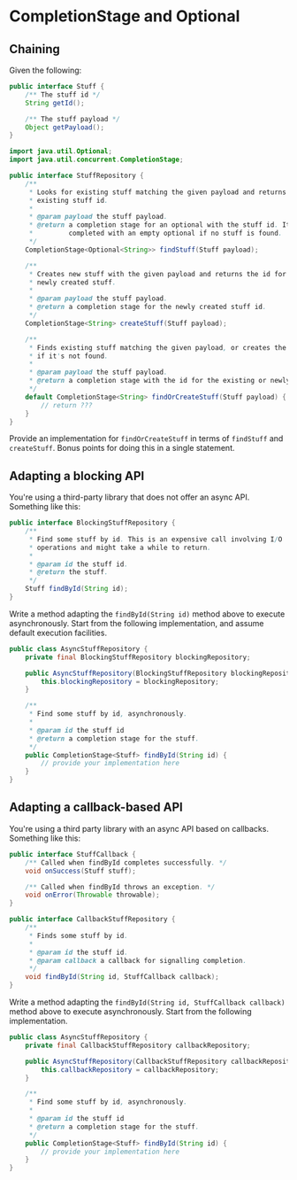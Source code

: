 # CompletionStage and Optional

## Chaining

Given the following:

```java
public interface Stuff {
    /** The stuff id */
    String getId();

    /** The stuff payload */
    Object getPayload();
}
```

```java
import java.util.Optional;
import java.util.concurrent.CompletionStage;

public interface StuffRepository {
    /**
     * Looks for existing stuff matching the given payload and returns the
     * existing stuff id.
     * 
     * @param payload the stuff payload.
     * @return a completion stage for an optional with the stuff id. It's
     *         completed with an empty optional if no stuff is found.
     */
    CompletionStage<Optional<String>> findStuff(Stuff payload);

    /**
     * Creates new stuff with the given payload and returns the id for the
     * newly created stuff.
     * 
     * @param payload the stuff payload.
     * @return a completion stage for the newly created stuff id.
     */
    CompletionStage<String> createStuff(Stuff payload);

    /**
     * Finds existing stuff matching the given payload, or creates the stuff
     * if it's not found.
     * 
     * @param payload the stuff payload.
     * @return a completion stage with the id for the existing or newly created stuff.
     */
    default CompletionStage<String> findOrCreateStuff(Stuff payload) {
        // return ???
    }
}
```

Provide an implementation for `findOrCreateStuff` in terms of `findStuff` and `createStuff`. Bonus points for doing this in a single statement.

## Adapting a blocking API

You're using a third-party library that does not offer an async API. Something like this:

```java
public interface BlockingStuffRepository {
    /**
     * Find some stuff by id. This is an expensive call involving I/O
     * operations and might take a while to return.
     *
     * @param id the stuff id.
     * @return the stuff.
     */
    Stuff findById(String id);
}
```

Write a method adapting the `findById(String id)` method above to execute
asynchronously. Start from the following implementation, and assume default
execution facilities.

```java
public class AsyncStuffRepository {
    private final BlockingStuffRepository blockingRepository;

    public AsyncStuffRepository(BlockingStuffRepository blockingRepository) {
        this.blockingRepository = blockingRepository;
    }

    /**
     * Find some stuff by id, asynchronously.
     *
     * @param id the stuff id
     * @return a completion stage for the stuff.
     */
    public CompletionStage<Stuff> findById(String id) {
        // provide your implementation here
    }
}
```

## Adapting a callback-based API

You're using a third party library with an async API based on callbacks.
Something like this:

```java
public interface StuffCallback {
    /** Called when findById completes successfully. */
    void onSuccess(Stuff stuff);

    /** Called when findById throws an exception. */
    void onError(Throwable throwable);
}
```

```java
public interface CallbackStuffRepository {
    /**
     * Finds some stuff by id.
     *
     * @param id the stuff id.
     * @param callback a callback for signalling completion.
     */
    void findById(String id, StuffCallback callback);
}
```

Write a method adapting the `findById(String id, StuffCallback callback)`
method above to execute asynchronously. Start from the following implementation.

```java
public class AsyncStuffRepository {
    private final CallbackStuffRepository callbackRepository;

    public AsyncStuffRepository(CallbackStuffRepository callbackRepository) {
        this.callbackRepository = callbackRepository;
    }

    /**
     * Find some stuff by id, asynchronously.
     *
     * @param id the stuff id
     * @return a completion stage for the stuff.
     */
    public CompletionStage<Stuff> findById(String id) {
        // provide your implementation here
    }
}
```
